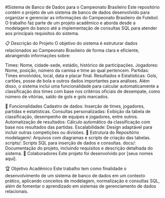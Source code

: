 #Sistema de Banco de Dados para o Campeonato Brasileiro
Este repositório contém o projeto de um sistema de banco de dados desenvolvido para organizar e gerenciar as informações do Campeonato Brasileiro de Futebol. O trabalho faz parte de um projeto acadêmico e aborda desde a modelagem do banco até a implementação de consultas SQL para atender aos principais requisitos do sistema.

📋 Descrição do Projeto
O objetivo do sistema é estruturar dados relacionados ao Campeonato Brasileiro de forma clara e eficiente, abrangendo informações sobre:

Times: Nome, cidade-sede, estádio, histórico de participações.
Jogadores: Nome, posição, número da camisa e time ao qual pertencem.
Partidas: Times envolvidos, local, data e placar final.
Resultados e Estatísticas: Gols, cartões, posse de bola e outros dados importantes para análises.
Além disso, o sistema inclui uma funcionalidade para calcular automaticamente a classificação dos times com base nos critérios oficiais de desempate, como número de vitórias, saldo de gols e gols marcados.

🚀 Funcionalidades
Cadastro de dados: Inserção de times, jogadores, partidas e estatísticas.
Consultas personalizadas: Exibição da tabela de classificação, desempenho de equipes e jogadores, entre outros.
Automatização de resultados: Cálculo automático da classificação com base nos resultados das partidas.
Escalabilidade: Design adaptável para incluir outras competições ou divisões.
📂 Estrutura do Repositório
modelagem/: Arquivos com diagramas e scripts de criação das tabelas.
scripts/: Scripts SQL para inserção de dados e consultas.
docs/: Documentação do projeto, incluindo requisitos e descrição detalhada do sistema.
🤝 Colaboradores
Este projeto foi desenvolvido por [seus nomes aqui].

🏆 Objetivo Acadêmico
Este trabalho tem como finalidade o desenvolvimento de um sistema de banco de dados em um contexto prático, aplicando conceitos de modelagem, normalização e consultas SQL, além de fomentar o aprendizado em sistemas de gerenciamento de dados relacionais.
